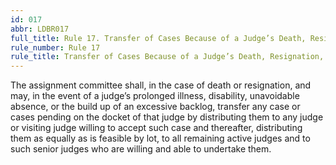 ```yaml
---
id: 017
abbr: LDBR017
full_title: Rule 17. Transfer of Cases Because of a Judge’s Death, Resignation, Prolonged Illness, Disability, Unavoidable Absence, or Excessive Backlog
rule_number: Rule 17
rule_title: Transfer of Cases Because of a Judge’s Death, Resignation, Prolonged Illness, Disability, Unavoidable Absence, or Excessive Backlog
---
```


The assignment committee shall, in the case of death or resignation, and may, in the event of
a judge’s prolonged illness, disability, unavoidable absence, or the build up of an excessive backlog,
transfer any case or cases pending on the docket of that judge by distributing them to any judge or
visiting judge willing to accept such case and thereafter, distributing them as equally as is feasible by
lot, to all remaining active judges and to such senior judges who are willing and able to undertake them.